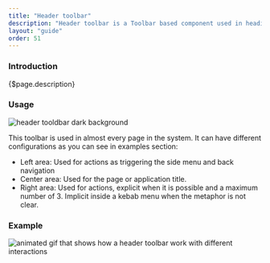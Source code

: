 ```yaml
---
title: "Header toolbar"
description: "Header toolbar is a Toolbar based component used in headings for portlets, mobile pages, and page sections."
layout: "guide"
order: 51
---
```


### Introduction

{$page.description}

### Usage

![header tooldbar dark background](/images/lexicon-1/headerToolbar.png)

This toolbar is used in almost every page in the system. It can have different configurations as you can see in examples section:
* Left area: Used for actions as triggering the side menu and back navigation
* Center area: Used for the page or application title.
* Right area: Used for actions, explicit when it is possible and a maximum number of 3. Implicit inside a kebab menu when the metaphor is not clear.

### Example

![animated gif that shows how a header toolbar work with different interactions](/images/lexicon-1/headerExample.gif)

